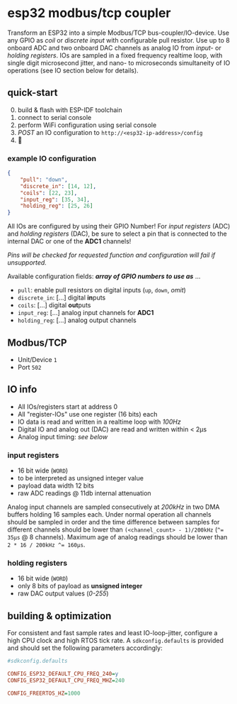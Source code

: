 # esp32 modbus/tcp coupler
Transform an ESP32 into a simple Modbus/TCP bus-coupler/IO-device. Use any GPIO as *coil* or *discrete input* with configurable pull resistor. Use up to 8 onboard ADC and two onboard DAC channels as analog IO from *input-* or *holding registers*. IOs are sampled in a fixed frequency realtime loop, with single digit microsecond jitter, and nano- to microseconds simultaneity of IO operations (see IO section below for details).

## quick-start
0. build & flash with ESP-IDF toolchain
1. connect to serial console
2. perform WiFi configuration using serial console
3. *POST* an IO configuration to `http://<esp32-ip-address>/config`
4. 🎉

### example IO configuration
```json
{
    "pull": "down",
    "discrete_in": [14, 12],
    "coils": [22, 23],
    "input_reg": [35, 34],
    "holding_reg": [25, 26]
}
```
All IOs are configured by using their GPIO Number! For *input registers* (ADC) and *holding registers* (DAC), be sure to select a pin that is connected to the internal DAC or one of the **ADC1** channels!

*Pins will be checked for requested function and configuration will fail if unsupported.*


Available configuration fields: ***array of GPIO numbers to use as*** ...
* `pull`: enable pull resistors on digital inputs (`up`, `down`, *omit*)
* `discrete_in`: [...] digital **in**puts
* `coils`: [...] digital **out**puts
* `input_reg`: [...] analog input channels for **ADC1**
* `holding_reg`: [...] analog output channels

## Modbus/TCP
* Unit/Device `1`
* Port `502`

## IO info
* All IOs/registers start at address 0
* All "register-IOs" use one register (16 bits) each
* IO data is read and written in a realtime loop with *100Hz*
* Digital IO and analog out (DAC) are read and written within < 2µs
* Analog input timing: *see below*


### input registers
* 16 bit wide (`WORD`)
* to be interpreted as unsigned integer value
* payload data width 12 bits
* raw ADC readings @ 11db internal attenuation

Analog input channels are sampled consecutively at *200kHz* in two DMA buffers holding 16 samples each. Under normal operation all channels should be sampled in order and the time difference between samples for different channels should be lower than `(<channel_count> - 1)/200kHz` (`^= 35µs` @ 8 channels). Maximum age of analog readings should be lower than `2 * 16 / 200kHz ^= 160µs`.

### holding registers
* 16 bit wide (`WORD`)
* only 8 bits of payload as **unsigned integer**
* raw DAC output values (*0-255*)


## building & optimization
For consistent and fast sample rates and least IO-loop-jitter, configure a high CPU clock and high RTOS tick rate. A `sdkconfig.defaults` is provided and should set the following parameters accordingly:
```ini
#sdkconfig.defaults

CONFIG_ESP32_DEFAULT_CPU_FREQ_240=y
CONFIG_ESP32_DEFAULT_CPU_FREQ_MHZ=240

CONFIG_FREERTOS_HZ=1000
```
